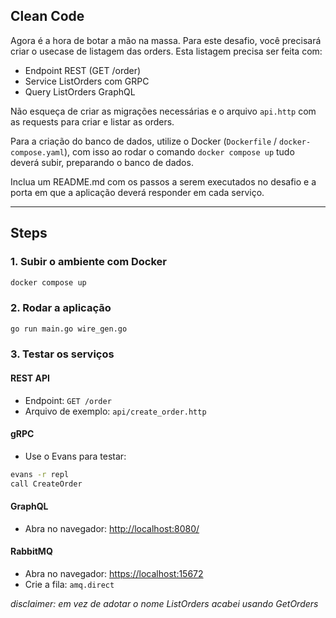 ## Clean Code

Agora é a hora de botar a mão na massa. Para este desafio, você precisará criar o usecase de listagem das orders.
Esta listagem precisa ser feita com:

- Endpoint REST (GET /order)
- Service ListOrders com GRPC
- Query ListOrders GraphQL

Não esqueça de criar as migrações necessárias e o arquivo `api.http` com as requests para criar e listar as orders.

Para a criação do banco de dados, utilize o Docker (`Dockerfile` / `docker-compose.yaml`), com isso ao rodar o comando `docker compose up` tudo deverá subir, preparando o banco de dados.

Inclua um README.md com os passos a serem executados no desafio e a porta em que a aplicação deverá responder em cada serviço.

---

## Steps

### 1. Subir o ambiente com Docker

```bash
docker compose up
```

### 2. Rodar a aplicação

```bash
go run main.go wire_gen.go
```

### 3. Testar os serviços

#### REST API

- Endpoint: `GET /order`
- Arquivo de exemplo: `api/create_order.http`

#### gRPC

- Use o Evans para testar:

```bash
evans -r repl
call CreateOrder
```

#### GraphQL

- Abra no navegador:
  [http://localhost:8080/](http://localhost:8080/)

#### RabbitMQ

- Abra no navegador:
  [https://localhost:15672](https://localhost:15672)
- Crie a fila: `amq.direct`

_disclaimer: em vez de adotar o nome ListOrders acabei usando GetOrders_
